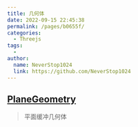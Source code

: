 ```yaml
---
title: 几何体
date: 2022-09-15 22:45:38
permalink: /pages/b0655f/
categories:
  - Threejs
tags:
  - 
author: 
  name: NeverStop1024
  link: https://github.com/NeverStop1024
---
```

## [PlaneGeometry](https://threejs.org/docs/index.html#api/zh/geometries/PlaneGeometry)
> 平面缓冲几何体
> 
